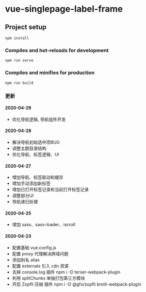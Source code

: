 # vue-singlepage-label-frame

## Project setup
```
npm install
```

### Compiles and hot-reloads for development
```
npm run serve
```

### Compiles and minifies for production
```
npm run build
```

### 更新

#### 2020-04-29
>
+ 优化导航逻辑, 导航组件开发

#### 2020-04-28
>
+ 解决导航初始选中项BUG
+ 调整主题目录结构
+ 优化导航、标签逻辑、UI

#### 2020-04-27
>
+ 增加导航、标签联动和缓存
+ 增加手动添加新标签
+ 增加已打开标签记录和当前打开标签记录
+ 调整部分UI
+ 导航递归处理

#### 2020-04-25
>
+ 增加 sass、sass-loader、iscroll

#### 2020-04-23
>
+ 配置基础 vue.config.js
+ 配置 proxy 代理解决跨域问题
+ 添加别名 alias
+ 配置 externals 引入 cdn 资源
+ 去掉 console.log 插件 npm i -D terser-webpack-plugin
+ 利用 splitChunks 单独打包第三方模块
+ 开启 Zopfli 压缩 插件 npm i -D @gfx/zopfli brotli-webpack-plugin